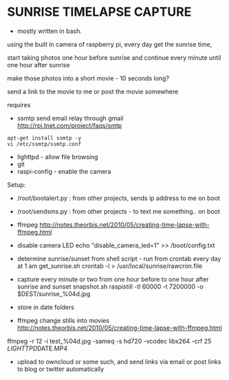SUNRISE TIMELAPSE CAPTURE
======

 * mostly written in bash.

using the built in camera of raspberry pi,
every day get the sunrise time,

start taking photos one hour before sunrise and continue every minute until one hour after sunrise

make those photos into a short movie - 10 seconds long?

send a link to the movie to me or post the movie somewhere

requires 
 * ssmtp
send email relay through gmail http://rpi.tnet.com/project/faqs/smtp
```
apt-get install ssmtp -y
vi /etc/ssmtp/ssmtp.conf
```
 - lighttpd - allow file browsing
 - git
 - raspi-config - enable the camera
 
Setup:

 - /root/bootalert.py : from other projects, sends ip address to me on boot
 - /root/sendsms.py : from other projects - to text me something.. on boot
 
 
 - ffmpeg http://notes.theorbis.net/2010/05/creating-time-lapse-with-ffmpeg.html
 - disable camera LED
echo  "disable_camera_led=1" >> /boot/config.txt

- determine sunrise/sunset from shell script  - run from crontab every day at 1 am
get_sunrise.sh
crontab -l > /usr/local/sunrise/rawcron.file 

- capture every minute or two from one hour before to one hour after sunrise and sunset
snapshot.sh
raspistill -tl 60000 -t 7200000 -o $DEST/sunrise_%04d.jpg


 - store in date folders
- ffmpeg change stills into movies 
http://notes.theorbis.net/2010/05/creating-time-lapse-with-ffmpeg.html

ffmpeg -r 12 -i test_%04d.jpg -sameq -s hd720 -vcodec libx264 -crf 25 $LIGHTTPD$DATE.MP4


- upload to owncloud or some such, and send links via email or post links to blog or twitter automatically
